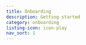 ```yaml
---
title: Onboarding
description: Getting started
category: onboarding
listing-icon: icon-play
nav_sort: 1
---
```

